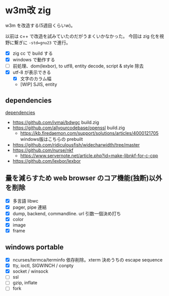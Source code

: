 # w3m改 zig

w3m を改造する(5週目くらいw)。

以前は c++ で改造を試みていたのだがうまくいかなかった。
今回は zig 化を視野に繋ぎに `-std=gnu23` で進行。

- [x] zig cc で build する
- [x] windows で動作する
- [ ] 前処理、dom(lexbor), to utf8, entity decode, script & style 除去
- [x] utf-8 が表示できる
  - [x] 文字のカラム幅
  - [WIP] SJIS, entity

## dependencies

[dependencies](./build.zig.zon)

- https://github.com/ivmai/bdwgc build.zig
- https://github.com/allyourcodebase/openssl build.zig
  - https://kb.firedaemon.com/support/solutions/articles/4000121705 windows版はこちらの prebuilt
- https://github.com/ridiculousfish/widecharwidth/tree/master
- https://github.com/nurse/nkf
  - https://www.servernote.net/article.php?id=make-libnkf-for-c-cpp
- https://github.com/lexbor/lexbor

## 量を減らすため web browser のコア機能(独断)以外を削除

- [x] 多言語 libwc
- [x] pager, pipe 連結
- [x] dump, backend, commandline. url 引数一個決め打ち
- [x] color
- [x] image
- [x] frame

## windows portable

- [x] ncurses/termca/terminfo 依存削除。xterm 決めうちの escape sequence
- [x] tty, ioctl, SIGWINCH / conpty
- [x] socket / winsock
- [ ] ssl
- [ ] gzip, inflate
- [ ] fork

